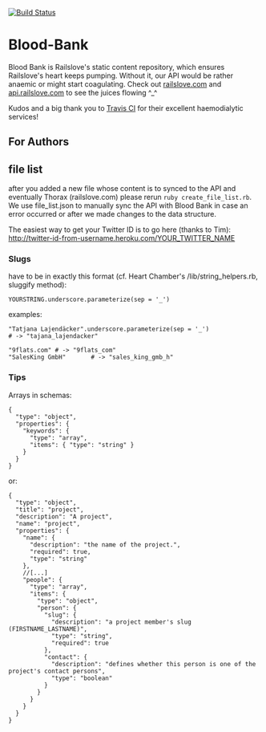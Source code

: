 [![Build Status](http://travis-ci.org/railslove/blood-bank.png)](http://travis-ci.org/railslove/blood-bank)

Blood-Bank
==========

Blood Bank is Railslove's static content repository, which ensures Railslove's heart keeps pumping.
Without it, our API would be rather anaemic or might start coagulating.
Check out [railslove.com](http://railslove.com) and [api.railslove.com](http://api.railslove.com) to
see the juices flowing ^_^

Kudos and a big thank you to [Travis CI](http://travis-ci.org) for their excellent haemodialytic services!

For Authors
-----------

## file list
after you added a new file whose content is to synced to the API and eventually Thorax (railslove.com) please rerun `ruby create_file_list.rb`. We use file_list.json to manually sync the API with Blood Bank in case an error occurred or after we made changes to the data structure.

The easiest way to get your Twitter ID is to go here (thanks to Tim):
http://twitter-id-from-username.heroku.com/YOUR_TWITTER_NAME

### Slugs

have to be in exactly this format (cf. Heart Chamber's /lib/string_helpers.rb, sluggify method):

    YOURSTRING.underscore.parameterize(sep = '_')

examples:

    "Tatjana Lajendäcker".underscore.parameterize(sep = '_')
    # -> "tajana_lajendacker"

    "9flats.com" # -> "9flats_com"
    "SalesKing GmbH"       # -> "sales_king_gmb_h"

### Tips

Arrays in schemas:

    {
      "type": "object",
      "properties": {
        "keywords": {
          "type": "array",
          "items": { "type": "string" }
        }
      }
    }

or:

    {
      "type": "object",
      "title": "project",
      "description": "A project",
      "name": "project",
      "properties": {
        "name": {
          "description": "the name of the project.",
          "required": true,
          "type": "string"
        },
        //[...]
        "people": {
          "type": "array",
          "items": {
            "type": "object",
            "person": {
              "slug": {
                "description": "a project member's slug (FIRSTNAME_LASTNAME)",
                "type": "string",
                "required": true
              },
              "contact": {
                "description": "defines whether this person is one of the project's contact persons",
                "type": "boolean"
              }
            }
          }
        }
      }
    }
